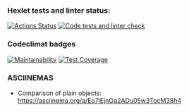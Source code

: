 ### Hexlet tests and linter status:
[![Actions Status](https://github.com/userao/frontend-project-lvl2/workflows/hexlet-check/badge.svg)](https://github.com/userao/frontend-project-lvl2/actions)
[![Code tests and linter check](https://github.com/userao/frontend-project-lvl2/actions/workflows/tests-and-linter.yml/badge.svg)](https://github.com/userao/frontend-project-lvl2/actions/workflows/tests-and-linter.yml)

### Codeclimat badges
[![Maintainability](https://api.codeclimate.com/v1/badges/dcdbff3dc56a288499cf/maintainability)](https://codeclimate.com/github/userao/frontend-project-lvl2/maintainability)
[![Test Coverage](https://api.codeclimate.com/v1/badges/dcdbff3dc56a288499cf/test_coverage)](https://codeclimate.com/github/userao/frontend-project-lvl2/test_coverage)

### ASCIINEMAS
* Comparison of plain objects: https://asciinema.org/a/Eo7lEjnGq2ADu05w3TocM38h4